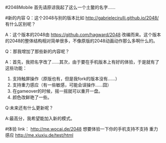 #2048Mobile
首先请原谅我起了这么一个土鳖的名字……

#新的内容
Q：这个2048与别的版本比如 http://gabrielecirulli.github.io/2048/ 有什么区别呢？

A：这个版本的2048由 https://github.com/hagward/2048 改编而来。这个版本的2048的整体结构相对简单很多，不像原版的2048动画动作那么多啊什么的。

Q：那我增加了那些新的内容呢？

A：首先，我把名字改了……其次，由于要在手机版本上有好的体验，于是就有了这些功能：

1. 支持触屏操作（原版也有，但是我fork的版本没有……）
2. 支持重力感应（有一些敏感，可能会误操作……囧）
3. 在gameover的时候，摇一摇就可以重开一盘。
4. 颜色改鲜艳了一些。

Q:未来还有什么更新呢？

A:最高分，我希望能加入新的模式。

#体验
link： http://me.wocai.de/2048
想要体验一下你的手机支持不支持 重力感应 http://me.xiuxiu.de/test/html
